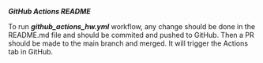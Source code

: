 ***GitHub Actions README***

To run ***github_actions_hw.yml*** workflow, any change should be done in the README.md file and should be
commited and pushed to GitHub. Then a PR should be made to the main branch and merged. It will trigger the 
Actions tab in GitHub.